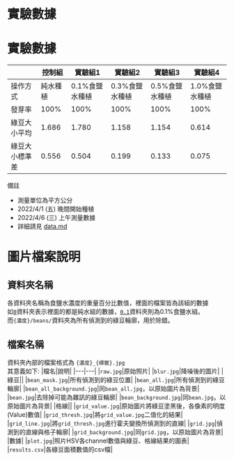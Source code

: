 # 實驗數據

# 實驗數據

||控制組|實驗組1|實驗組2|實驗組3|實驗組4|
|-|-----|------|------|------|------|
|操作方式|純水種植|0.1%食鹽水種植|0.3%食鹽水種植|0.5%食鹽水種植|1.0%食鹽水種植|
|發芽率|100%|100%|100%|100%|100%|
|綠豆大小平均|1.686|1.780|1.158|1.154|0.614|
|綠豆大小標準差|0.556|0.504|0.199|0.133|0.075|

備註
* 測量單位為平方公分
* 2022/4/1 (五) 晚間開始種植
* 2022/4/6 (三) 上午測量數據
* 詳細請見 [data.md](./data.md)

# 圖片檔案說明

## 資料夾名稱
各資料夾名稱為食鹽水濃度的重量百分比數值，裡面的檔案皆為該組的數據  
如[`0`](/results/0/)資料夾表示裡面的都是純水組的數據，[`0.1`](/results/0.1/)資料夾則為0.1%食鹽水組。  
而`{濃度}/beans/`資料夾為所有偵測到的綠豆輪廓，用於除錯。


## 檔案名稱
資料夾內部的檔案格式為 `{濃度}_{標籤}.jpg`  
其意義如下:
|檔名|說明|
|---|---|
|`raw.jpg`|原始照片|
|`blur.jpg`|降噪後的圖片|
|綠豆||
|`bean_mask.jpg`|所有偵測到的綠豆位置|
|`bean_all.jpg`|所有偵測到的綠豆輪廓|
|`bean_all_background.jpg`|同`bean_all.jpg`，以原始圖片為背景|
|`bean.jpg`|去除掉可能為雜訊的綠豆輪廓|
|`bean_background.jpg`|同`bean.jpg`，以原始圖片為背景|
|格線||
|`grid_value.jpg`|原始圖片將綠豆塗黑後，各像素的明度(Value)數值|
|`grid_thresh.jpg`|將`grid_value.jpg`二值化的結果|
|`grid_line.jpg`|將`grid_thresh.jpg`進行霍夫變換所偵測到的直線|
|`grid.jpg`|偵測到的直線與格子輪廓|
|`grid_background.jpg`|同`grid.jpg`，以原始圖片為背景|
|數據|
|`plot.jpg`|照片HSV各channel數值與綠豆、格線結果的圖表|
|`results.csv`|各綠豆面積數值的csv檔|
